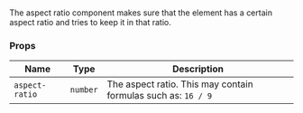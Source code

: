 # <flux-aspect-ratio/>

The aspect ratio component makes sure that the element has a certain aspect ratio and tries
to keep it in that ratio.

### Props

| Name           | Type     | Description                                                   |
|----------------|----------|---------------------------------------------------------------|
| `aspect-ratio` | `number` | The aspect ratio. This may contain formulas such as: `16 / 9` |

